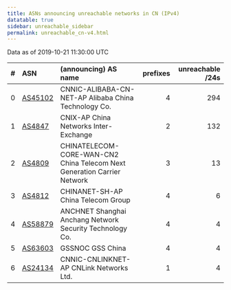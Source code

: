 ```yaml
---
title: ASNs announcing unreachable networks in CN (IPv4)
datatable: true
sidebar: unreachable_sidebar
permalink: unreachable_cn-v4.html
---
```


Data as of 2019-10-21 11:30:00 UTC


<div class="datatable-begin"></div>

|   # | ASN                                    | (announcing) AS name                                                    |   prefixes |   unreachable /24s |
|----:|:---------------------------------------|:------------------------------------------------------------------------|-----------:|-------------------:|
|   0 | [AS45102](unreachable_AS45102-v4.html) | CNNIC-ALIBABA-CN-NET-AP Alibaba China Technology Co.                    |          4 |                294 |
|   1 | [AS4847](unreachable_AS4847-v4.html)   | CNIX-AP China Networks Inter-Exchange                                   |          2 |                132 |
|   2 | [AS4809](unreachable_AS4809-v4.html)   | CHINATELECOM-CORE-WAN-CN2 China Telecom Next Generation Carrier Network |          3 |                 13 |
|   3 | [AS4812](unreachable_AS4812-v4.html)   | CHINANET-SH-AP China Telecom Group                                      |          4 |                  6 |
|   4 | [AS58879](unreachable_AS58879-v4.html) | ANCHNET Shanghai Anchang Network Security Technology Co.                |          4 |                  4 |
|   5 | [AS63603](unreachable_AS63603-v4.html) | GSSNOC GSS China                                                        |          4 |                  4 |
|   6 | [AS24134](unreachable_AS24134-v4.html) | CNNIC-CNLINKNET-AP CNLink Networks Ltd.                                 |          1 |                  4 |

<div class="datatable-end"></div>